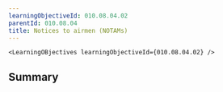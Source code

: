 ```yaml
---
learningObjectiveId: 010.08.04.02
parentId: 010.08.04
title: Notices to airmen (NOTAMs)
---
```


```tsx eval
<LearningOBjectives learningObjectiveId={010.08.04.02} />
```

## Summary
